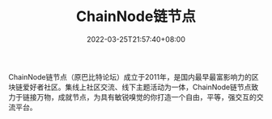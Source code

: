 ﻿---
weight: 
title: "ChainNode链节点"
description: "ChainNode链节点（原巴比特论坛）成立于2011年，是国内最早最富影响力的区块链爱好者社区"
date: 2022-03-25T21:57:40+08:00
lastmod: 2022-03-25T16:45:40+08:00
draft: false
authors: ["Metabd"]
featuredImage: "chainnodelianjiedian.png"
link: ""
tags: ["元宇宙社区","ChainNode链节点"]
categories: ["navigation"]
navigation: ["元宇宙社区"]
lightgallery: true
toc: true
pinned: false
recommend: false
recommend1: false
---
ChainNode链节点（原巴比特论坛）成立于2011年，是国内最早最富影响力的区块链爱好者社区。集线上社区交流、线下主题活动为一体，ChainNode链节点致力于链接万物，成就节点，为具有敏锐嗅觉的你打造一个自由，平等，强交互的交流平台。
